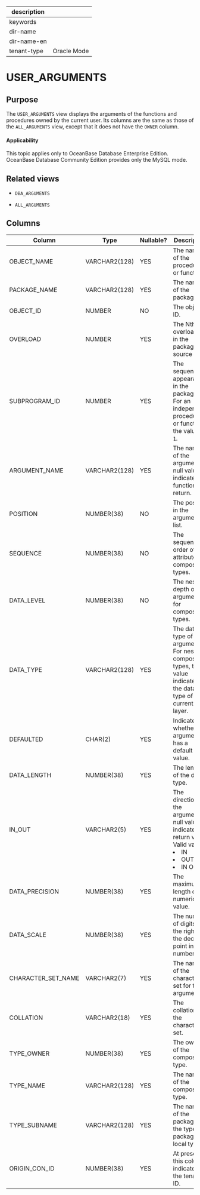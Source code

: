 |description||
|---|---|
|keywords||
|dir-name||
|dir-name-en||
|tenant-type|Oracle Mode|

USER_ARGUMENTS
===================================

Purpose
-----------

The `USER_ARGUMENTS` view displays the arguments of the functions and procedures owned by the current user. Its columns are the same as those of the `ALL_ARGUMENTS` view, except that it does not have the `OWNER` column.

  <main id="notice" >
    <h4>Applicability</h4>
    <p>This topic applies only to OceanBase Database Enterprise Edition. OceanBase Database Community Edition provides only the MySQL mode. </p>
  </main>

Related views
-------------

* `DBA_ARGUMENTS`

* `ALL_ARGUMENTS`

Columns
-------------

| **Column** | **Type** | **Nullable?** | **Description** |
|--------------------|---------------|----------------|---------------------------------------------------------------------------------------------------------------------------------------------------------------------------------------|
| OBJECT_NAME | VARCHAR2(128) | YES | The name of the procedure or function. |
| PACKAGE_NAME | VARCHAR2(128) | YES | The name of the package. |
| OBJECT_ID | NUMBER | NO | The object ID. |
| OVERLOAD | NUMBER | YES | The Nth overloading in the package source file. |
| SUBPROGRAM_ID | NUMBER | YES | The sequence of appearance in the package. For an independent procedure or function, the value is `1`. |
| ARGUMENT_NAME | VARCHAR2(128) | YES | The name of the argument. A null value indicates a function return. |
| POSITION | NUMBER(38) | NO | The position in the argument list. |
| SEQUENCE | NUMBER(38) | NO | The sequence order of the attribute for composite types. |
| DATA_LEVEL | NUMBER(38) | NO | The nesting depth of the argument for composite types. |
| DATA_TYPE | VARCHAR2(128) | YES | The data type of the argument. For nested composite types, this value indicates the data type of the current layer. |
| DEFAULTED | CHAR(2) | YES | Indicates whether the argument has a default value. |
| DATA_LENGTH | NUMBER(38) | YES | The length of the data type. |
| IN_OUT | VARCHAR2(5) | YES | The direction of the argument. A null value indicates a return value. Valid values: <li> IN   <li> OUT   <li> IN OUT |
| DATA_PRECISION | NUMBER(38) | YES | The maximum length of a numeric value. |
| DATA_SCALE | NUMBER(38) | YES | The number of digits on the right of the decimal point in a number. |
| CHARACTER_SET_NAME | VARCHAR2(7) | YES | The name of the character set for the argument. |
| COLLATION | VARCHAR2(18) | YES | The collation of the character set. |
| TYPE_OWNER | NUMBER(38) | YES | The owner of the composite type. |
| TYPE_NAME | VARCHAR2(128) | YES | The name of the composite type. |
| TYPE_SUBNAME | VARCHAR2(128) | YES | The name of the package if the type is a package local type. |
| ORIGIN_CON_ID | NUMBER(38) | YES | At present, this column indicates the tenant ID. |
